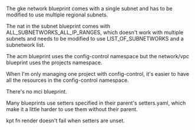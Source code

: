 
The gke network blueprint comes with a single subnet and has to be modified to use multiple regional subnets.

The nat in the subnet blueprint comes with ALL_SUBNETWORKS_ALL_IP_RANGES, which doesn't work with multiple subnets and needs to be modified to use LIST_OF_SUBNETWORKS and a subnetwork list.

The acm blueprint uses the config-control namespace but the network/vpc blueprint uses the projects namespace.

When I'm only managing one project with config-control, it's easier to have all the resources in the config-control namespace.

There's no mci blueprint.

Many blueprints use setters specified in their parent's setters.yaml, which make it a little harder to use them without their parent.

kpt fn render doesn't fail when setters are unset.

